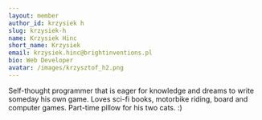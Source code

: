 ```yaml
---
layout: member
author_id: krzysiek h
slug: krzysiek-h
name: Krzysiek Hinc
short_name: Krzysiek
email: krzysiek.hinc@brightinventions.pl
bio: Web Developer
avatar: /images/krzysztof_h2.png
---
```

Self-thought programmer that is eager for knowledge and dreams to write someday his own game. Loves sci-fi books, motorbike riding, board and computer games. Part-time pillow for his two cats. :) 
